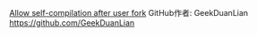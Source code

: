 [Allow self-compilation after user fork](https://github.com/CleverRaven/Cataclysm-DDA/pull/62696)   GitHub作者: GeekDuanLian   https://github.com/GeekDuanLian 
